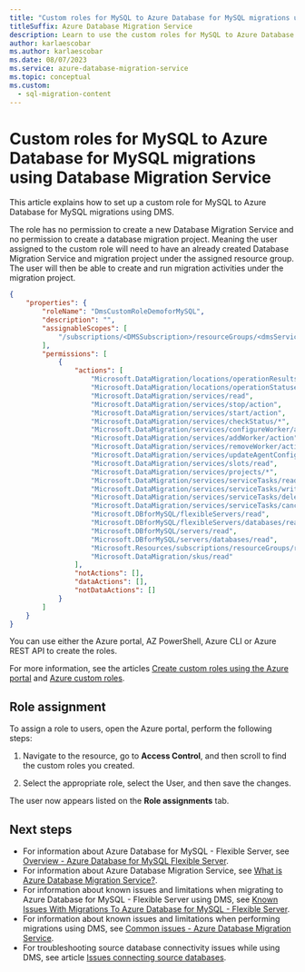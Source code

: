 ```yaml
---
title: "Custom roles for MySQL to Azure Database for MySQL migrations using Database Migration Service"
titleSuffix: Azure Database Migration Service
description: Learn to use the custom roles for MySQL to Azure Database for MySQL migrations.
author: karlaescobar
ms.author: karlaescobar
ms.date: 08/07/2023
ms.service: azure-database-migration-service
ms.topic: conceptual
ms.custom:
  - sql-migration-content
---
```


# Custom roles for MySQL to Azure Database for MySQL migrations using Database Migration Service

This article explains how to set up a custom role for MySQL to Azure Database for MySQL migrations using DMS.

The role has no permission to create a new Database Migration Service and no permission to create a database migration project. Meaning the user assigned to the custom role will need to have an already created Database Migration Service and migration project under the assigned resource group. The user will then be able to create and run migration activities under the migration project.

```json
{
    "properties": {
        "roleName": "DmsCustomRoleDemoforMySQL",
        "description": "",
        "assignableScopes": [
            "/subscriptions/<DMSSubscription>/resourceGroups/<dmsServiceRG>"
        ],
        "permissions": [
            {
                "actions": [
                    "Microsoft.DataMigration/locations/operationResults/read",
                    "Microsoft.DataMigration/locations/operationStatuses/read",
                    "Microsoft.DataMigration/services/read",
                    "Microsoft.DataMigration/services/stop/action",
                    "Microsoft.DataMigration/services/start/action",
                    "Microsoft.DataMigration/services/checkStatus/*",
                    "Microsoft.DataMigration/services/configureWorker/action",
                    "Microsoft.DataMigration/services/addWorker/action",
                    "Microsoft.DataMigration/services/removeWorker/action",
                    "Microsoft.DataMigration/services/updateAgentConfig/action",
                    "Microsoft.DataMigration/services/slots/read",
                    "Microsoft.DataMigration/services/projects/*",
                    "Microsoft.DataMigration/services/serviceTasks/read",
                    "Microsoft.DataMigration/services/serviceTasks/write",
                    "Microsoft.DataMigration/services/serviceTasks/delete",
                    "Microsoft.DataMigration/services/serviceTasks/cancel/action",
                    "Microsoft.DBforMySQL/flexibleServers/read",
                    "Microsoft.DBforMySQL/flexibleServers/databases/read",
                    "Microsoft.DBforMySQL/servers/read",
                    "Microsoft.DBforMySQL/servers/databases/read",
                    "Microsoft.Resources/subscriptions/resourceGroups/read",
                    "Microsoft.DataMigration/skus/read"
                ],
                "notActions": [],
                "dataActions": [],
                "notDataActions": []
            }
        ]
    }
}
```
You can use either the Azure portal, AZ PowerShell, Azure CLI or Azure REST API to create the roles.

For more information, see the articles [Create custom roles using the Azure portal](../role-based-access-control/custom-roles-portal.md) and [Azure custom roles](../role-based-access-control/custom-roles.md).

## Role assignment

To assign a role to users, open the Azure portal, perform the following steps:

1. Navigate to the resource, go to **Access Control**, and then scroll to find the custom roles you created.

2. Select the appropriate role, select the User, and then save the changes.

  The user now appears listed on the **Role assignments** tab.

## Next steps

* For information about Azure Database for MySQL - Flexible Server, see [Overview - Azure Database for MySQL Flexible Server](./../mysql/flexible-server/overview.md).
* For information about Azure Database Migration Service, see [What is Azure Database Migration Service?](./dms-overview.md).
* For information about known issues and limitations when migrating to Azure Database for MySQL - Flexible Server using DMS, see [Known Issues With Migrations To Azure Database for MySQL - Flexible Server](./known-issues-azure-mysql-fs-online.md).
* For information about known issues and limitations when performing migrations using DMS, see [Common issues - Azure Database Migration Service](./known-issues-troubleshooting-dms.md).
* For troubleshooting source database connectivity issues while using DMS, see article [Issues connecting source databases](./known-issues-troubleshooting-dms-source-connectivity.md).
